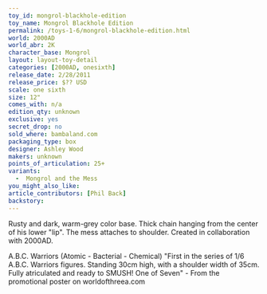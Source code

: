 ```yaml
---
toy_id: mongrol-blackhole-edition
toy_name: Mongrol Blackhole Edition
permalink: /toys-1-6/mongrol-blackhole-edition.html
world: 2000AD
world_abr: 2K
character_base: Mongrol
layout: layout-toy-detail
categories: [2000AD, onesixth]
release_date: 2/28/2011
release_price: $?? USD
scale: one sixth
size: 12"
comes_with: n/a
edition_qty: unknown
exclusive: yes
secret_drop: no
sold_where: bambaland.com
packaging_type: box
designer: Ashley Wood
makers: unknown
points_of_articulation: 25+
variants: 
  -  Mongrol and the Mess
you_might_also_like:
article_contributors: [Phil Back]
backstory:
---
```

Rusty and dark, warm-grey color base. Thick chain hanging from the center of his lower "lip". The mess attaches to shoulder. Created in collaboration with 2000AD.

A.B.C. Warriors (Atomic - Bacterial - Chemical)
"First in the series of 1/6 A.B.C. Warriors figures. Standing 30cm high, with a shoulder width of 35cm. Fully atriculated and ready to SMUSH!
One of Seven" - From the promotional poster on worldofthreea.com
